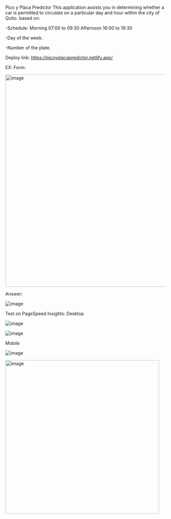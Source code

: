 Pico y Placa Predictor
This application assists you in determining whether a car is permitted to circulate on a particular day and hour within the city of Quito.
based on:

-Schedule: 
  Morning
    07:00 to 09:30
  Afternoon
    16:00 to 19:30
    
-Day of the week.

-Number of the plate.


Deploy link: https://picoyplacapredictor.netlify.app/


EX:
Form:


<img width="667" alt="image" src="https://github.com/Clarks1223/PicoyPlaca/assets/117754080/dd1f8422-62a3-4fcb-9665-c4a07bae557e">


Answer:


![image](https://github.com/Clarks1223/PicoyPlaca/assets/117754080/ef927800-a2bd-4773-a772-9d0f91a09b1e)


Test on PageSpeed Insights:
Desktop


![image](https://github.com/Clarks1223/PicoyPlaca/assets/117754080/c8df2242-b949-4f95-9366-d986c05b78ed)


![image](https://github.com/Clarks1223/PicoyPlaca/assets/117754080/0d8e4a61-36c3-4d6f-8974-962746e33a3c)


Mobile


![image](https://github.com/Clarks1223/PicoyPlaca/assets/117754080/652ae6e3-9790-41e4-94dc-db479c8c8124)


<img width="483" alt="image" src="https://github.com/Clarks1223/PicoyPlaca/assets/117754080/1fc854e1-5ef3-43b6-b5a9-e4d7f49287ce">
